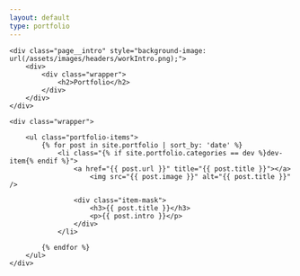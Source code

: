 ```yaml
---
layout: default
type: portfolio
---
```


<div id="portfolio">

    <div class="page__intro" style="background-image: url(/assets/images/headers/workIntro.png);">
        <div>
            <div class="wrapper">
                <h2>Portfolio</h2>
            </div>
        </div>
    </div>

    <div class="wrapper">

        <ul class="portfolio-items">
            {% for post in site.portfolio | sort_by: 'date' %}
                <li class="{% if site.portfolio.categories == dev %}dev-item{% endif %}">
                    <a href="{{ post.url }}" title="{{ post.title }}"></a>
                        <img src="{{ post.image }}" alt="{{ post.title }}" />

                    <div class="item-mask">
                        <h3>{{ post.title }}</h3>
                        <p>{{ post.intro }}</p>
                    </div>
                </li>

            {% endfor %}
        </ul>
    </div>
</div>